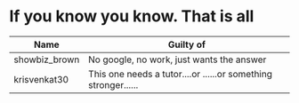 # If you know you know. That is all
|Name|Guilty of| 
|----|---------|
|showbiz_brown| No google, no work, just wants the answer|
|krisvenkat30|This one needs a tutor....or <insert religious figure here>......or something stronger......|


